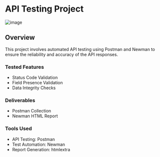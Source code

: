 # API Testing Project

![image](https://github.com/user-attachments/assets/a7f4810f-c636-4ad8-a782-9fd2636d72ca)


## Overview
This project involves automated API testing using Postman and Newman to ensure the reliability and accuracy of the API responses.

### Tested Features
- Status Code Validation
- Field Presence Validation
- Data Integrity Checks

### Deliverables
- Postman Collection
- Newman HTML Report

### Tools Used
- API Testing: Postman
- Test Automation: Newman
- Report Generation: htmlextra
